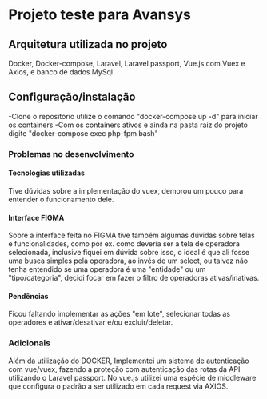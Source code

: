 # Projeto teste para Avansys

## Arquitetura utilizada no projeto

Docker, Docker-compose, Laravel, Laravel passport, Vue.js com Vuex e Axios, e banco de dados MySql

## Configuração/instalação
-Clone o repositório utilize o comando "docker-compose up -d" para iniciar os containers
-Com os containers ativos e ainda na pasta raiz do projeto digite "docker-compose exec php-fpm bash"


### Problemas no desenvolvimento

#### Tecnologias utilizadas
Tive dúvidas sobre a implementação do vuex, demorou um pouco para entender o funcionamento dele. 

#### Interface FIGMA
Sobre a interface feita no FIGMA tive também algumas dúvidas sobre telas e funcionalidades, como por ex. como deveria ser a tela de operadora selecionada, inclusive fiquei em dúvida sobre isso, o ideal é que ali fosse uma busca simples pela operadora, ao invés de um select, ou talvez não tenha entendido se uma operadora é uma "entidade" ou um "tipo/categoria", decidi focar em fazer o filtro de operadoras ativas/inativas. 

#### Pendências
Ficou faltando implementar as ações "em lote", selecionar todas as operadores e ativar/desativar e/ou excluir/deletar.


### Adicionais
Além da utilização do DOCKER, Implementei um sistema de autenticação com vue/vuex, fazendo a proteção com autenticação das rotas da API utilizando o Laravel passport. No vue.js utilizei uma espécie de middleware que configura o padrão a ser utilizado em cada request via AXIOS. 




